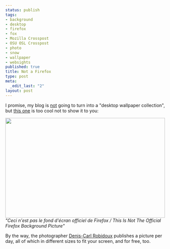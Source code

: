 ```yaml
--- 
status: publish
tags: 
- background
- desktop
- firefox
- fox
- Mozilla Crosspost
- OSU OSL Crosspost
- photo
- snow
- wallpaper
- websights
published: true
title: Not a Firefox
type: post
meta: 
  _edit_last: "2"
layout: post
---
```

I promise, my blog is <a href="http://fredericiana.com/2008/08/31/red-panda-wallpaper/">not</a> going to turn into a "desktop wallpaper collection", but <a href="http://www.deniscarl.com/forum/article.php?story=20080229031425765">this one</a> is too cool not to show it to you:

<a href="http://www.deniscarl.com/forum/article.php?story=20080229031425765"><img src="http://fredericiana.com/wp-content/uploads/2008/09/not-firefox.jpg" alt="" title="Not a Firefox Logo" width="500" height="313" class="alignnone size-full wp-image-1535" /></a>
<em>"Ceci n'est pas le fond d'écran officiel de Firefox / This Is Not The Official Firefox Background Picture"</em>

By the way, the photographer <a href="http://www.deniscarl.com/">Denis-Carl Robidoux</a> publishes a picture per day, all of which in different sizes to fit your screen, and for free, too.
